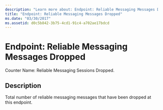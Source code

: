 ```yaml
---
description: "Learn more about: Endpoint: Reliable Messaging Messages Dropped"
title: "Endpoint: Reliable Messaging Messages Dropped"
ms.date: "03/30/2017"
ms.assetid: d0c5b842-3b75-4cd1-91c4-a702ae17bdcd
---
```

# Endpoint: Reliable Messaging Messages Dropped

Counter Name: Reliable Messaging Sessions Dropped.  
  
## Description  

 Total number of reliable messaging messages that have been dropped at this endpoint.
